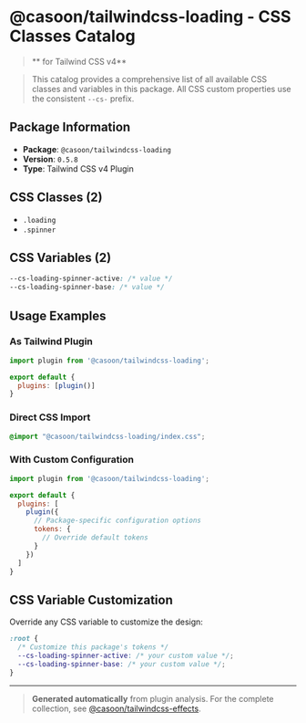 # @casoon/tailwindcss-loading - CSS Classes Catalog

> ** for Tailwind CSS v4**

> This catalog provides a comprehensive list of all available CSS classes and variables in this package. All CSS custom properties use the consistent `--cs-` prefix.

## Package Information

- **Package**: `@casoon/tailwindcss-loading`
- **Version**: `0.5.8`
- **Type**: Tailwind CSS v4 Plugin

## CSS Classes (2)

- `.loading`
- `.spinner`

## CSS Variables (2)

```css
--cs-loading-spinner-active: /* value */
--cs-loading-spinner-base: /* value */
```

## Usage Examples

### As Tailwind Plugin
```js
import plugin from '@casoon/tailwindcss-loading';

export default {
  plugins: [plugin()]
}
```

### Direct CSS Import
```css
@import "@casoon/tailwindcss-loading/index.css";
```

### With Custom Configuration
```js
import plugin from '@casoon/tailwindcss-loading';

export default {
  plugins: [
    plugin({
      // Package-specific configuration options
      tokens: {
        // Override default tokens
      }
    })
  ]
}
```

## CSS Variable Customization

Override any CSS variable to customize the design:

```css
:root {
  /* Customize this package's tokens */
  --cs-loading-spinner-active: /* your custom value */;
  --cs-loading-spinner-base: /* your custom value */;
}
```

---

> **Generated automatically** from plugin analysis. For the complete collection, see [@casoon/tailwindcss-effects](https://www.npmjs.com/package/@casoon/tailwindcss-effects).
